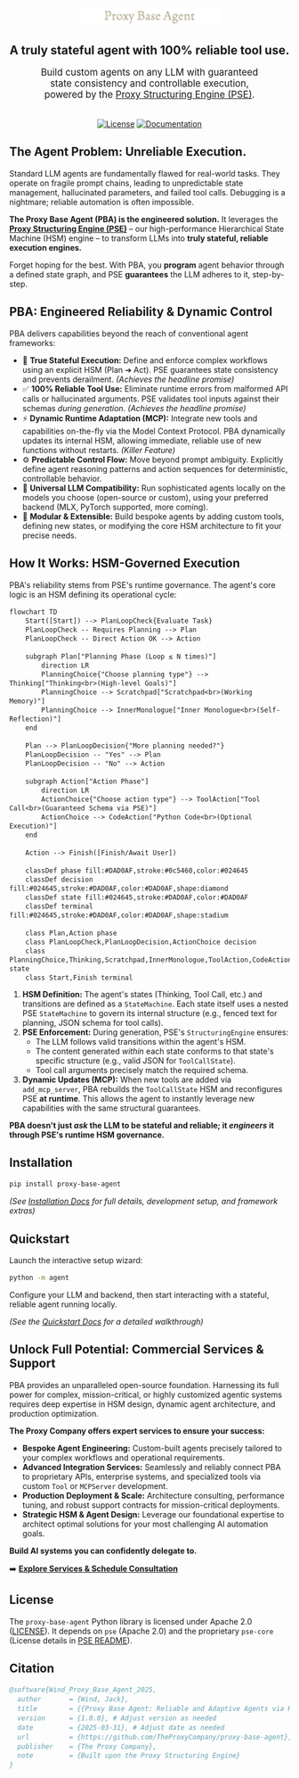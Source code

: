 <p align="center">
  <img src="logo.png" alt="Proxy Base Agent" style="object-fit: contain; max-width: 50%; padding-top: 20px;"/>
</p>

<h2 align="center">
  A truly stateful agent with 100% reliable tool use.
</h2>

<p align="center" style="font-size: 1.2em; width: 80%; max-width: 700px; margin: 0 auto; padding-bottom: 20px;">
  Build custom agents on any LLM with guaranteed state consistency and controllable execution, powered by the <a href="https://github.com/TheProxyCompany/proxy-structuring-engine">Proxy Structuring Engine (PSE)</a>.
</p>

<p align="center">
  <a href="https://github.com/TheProxyCompany/proxy-base-agent/blob/main/LICENSE"><img src="https://img.shields.io/badge/license-Apache%202.0-blue.svg" alt="License"></a>
  <a href="https://docs.theproxycompany.com/pba/"><img src="https://img.shields.io/badge/docs-latest-blue.svg" alt="Documentation"></a>
</p>

## The Agent Problem: Unreliable Execution.

Standard LLM agents are fundamentally flawed for real-world tasks. They operate on fragile prompt chains, leading to unpredictable state management, hallucinated parameters, and failed tool calls. Debugging is a nightmare; reliable automation is often impossible.

**The Proxy Base Agent (PBA) is the engineered solution.** It leverages the **[Proxy Structuring Engine (PSE)](https://github.com/TheProxyCompany/proxy-structuring-engine)** – our high-performance Hierarchical State Machine (HSM) engine – to transform LLMs into **truly stateful, reliable execution engines.**

Forget hoping for the best. With PBA, you **program** agent behavior through a defined state graph, and PSE **guarantees** the LLM adheres to it, step-by-step.

## PBA: Engineered Reliability & Dynamic Control

PBA delivers capabilities beyond the reach of conventional agent frameworks:

*   🧠 **True Stateful Execution:** Define and enforce complex workflows using an explicit HSM (Plan ➔ Act). PSE guarantees state consistency and prevents derailment. *(Achieves the headline promise)*
*   ✅ **100% Reliable Tool Use:** Eliminate runtime errors from malformed API calls or hallucinated arguments. PSE validates tool inputs against their schemas *during generation*. *(Achieves the headline promise)*
*   ⚡ **Dynamic Runtime Adaptation (MCP):** Integrate new tools and capabilities on-the-fly via the Model Context Protocol. PBA dynamically updates its internal HSM, allowing immediate, reliable use of new functions without restarts. *(Killer Feature)*
*   ⚙️ **Predictable Control Flow:** Move beyond prompt ambiguity. Explicitly define agent reasoning patterns and action sequences for deterministic, controllable behavior.
*   🔌 **Universal LLM Compatibility:** Run sophisticated agents locally on the models you choose (open-source or custom), using your preferred backend (MLX, PyTorch supported, more coming).
*   🧩 **Modular & Extensible:** Build bespoke agents by adding custom tools, defining new states, or modifying the core HSM architecture to fit your precise needs.

## How It Works: HSM-Governed Execution

PBA's reliability stems from PSE's runtime governance. The agent's core logic is an HSM defining its operational cycle:

```mermaid
flowchart TD
    Start([Start]) --> PlanLoopCheck{Evaluate Task}
    PlanLoopCheck -- Requires Planning --> Plan
    PlanLoopCheck -- Direct Action OK --> Action

    subgraph Plan["Planning Phase (Loop ≤ N times)"]
        direction LR
        PlanningChoice{"Choose planning type"} --> Thinking["Thinking<br>(High-level Goals)"]
        PlanningChoice --> Scratchpad["Scratchpad<br>(Working Memory)"]
        PlanningChoice --> InnerMonologue["Inner Monologue<br>(Self-Reflection)"]
    end

    Plan --> PlanLoopDecision{"More planning needed?"}
    PlanLoopDecision -- "Yes" --> Plan
    PlanLoopDecision -- "No" --> Action

    subgraph Action["Action Phase"]
        direction LR
        ActionChoice{"Choose action type"} --> ToolAction["Tool Call<br>(Guaranteed Schema via PSE)"]
        ActionChoice --> CodeAction["Python Code<br>(Optional Execution)"]
    end

    Action --> Finish([Finish/Await User])

    classDef phase fill:#DAD0AF,stroke:#0c5460,color:#024645
    classDef decision fill:#024645,stroke:#DAD0AF,color:#DAD0AF,shape:diamond
    classDef state fill:#024645,stroke:#DAD0AF,color:#DAD0AF
    classDef terminal fill:#024645,stroke:#DAD0AF,color:#DAD0AF,shape:stadium

    class Plan,Action phase
    class PlanLoopCheck,PlanLoopDecision,ActionChoice decision
    class PlanningChoice,Thinking,Scratchpad,InnerMonologue,ToolAction,CodeAction state
    class Start,Finish terminal
```

1.  **HSM Definition:** The agent's states (Thinking, Tool Call, etc.) and transitions are defined as a `StateMachine`. Each state itself uses a nested PSE `StateMachine` to govern its internal structure (e.g., fenced text for planning, JSON schema for tool calls).
2.  **PSE Enforcement:** During generation, PSE's `StructuringEngine` ensures:
    *   The LLM follows valid transitions within the agent's HSM.
    *   The content generated *within* each state conforms to that state's specific structure (e.g., valid JSON for `ToolCallState`).
    *   Tool call arguments precisely match the required schema.
3.  **Dynamic Updates (MCP):** When new tools are added via `add_mcp_server`, PBA rebuilds the `ToolCallState` HSM and reconfigures PSE **at runtime**. This allows the agent to instantly leverage new capabilities with the same structural guarantees.

**PBA doesn't just *ask* the LLM to be stateful and reliable; it *engineers* it through PSE's runtime HSM governance.**

## Installation

```bash
pip install proxy-base-agent
```
*(See [Installation Docs](https://docs.theproxycompany.com/pba/getting-started/installation/) for full details, development setup, and framework extras)*

## Quickstart

Launch the interactive setup wizard:

```bash
python -m agent
```

Configure your LLM and backend, then start interacting with a stateful, reliable agent running locally.

*(See the [Quickstart Docs](https://docs.theproxycompany.com/pba/getting-started/quickstart/) for a detailed walkthrough)*

## Unlock Full Potential: Commercial Services & Support

PBA provides an unparalleled open-source foundation. Harnessing its full power for complex, mission-critical, or highly customized agentic systems requires deep expertise in HSM design, dynamic agent architecture, and production optimization.

**The Proxy Company offers expert services to ensure your success:**

*   **Bespoke Agent Engineering:** Custom-built agents precisely tailored to your complex workflows and operational requirements.
*   **Advanced Integration Services:** Seamlessly and reliably connect PBA to proprietary APIs, enterprise systems, and specialized tools via custom `Tool` or `MCPServer` development.
*   **Production Deployment & Scale:** Architecture consulting, performance tuning, and robust support contracts for mission-critical deployments.
*   **Strategic HSM & Agent Design:** Leverage our foundational expertise to architect optimal solutions for your most challenging AI automation goals.

**Build AI systems you can confidently delegate to.**

➡️ **[Explore Services & Schedule Consultation](https://theproxycompany.com/business)**

## License

The `proxy-base-agent` Python library is licensed under Apache 2.0 ([LICENSE](LICENSE)).
It depends on `pse` (Apache 2.0) and the proprietary `pse-core` (License details in [PSE README](https://github.com/TheProxyCompany/proxy-structuring-engine#license)).

## Citation

```bibtex
@software{Wind_Proxy_Base_Agent_2025,
  author       = {Wind, Jack},
  title        = {{Proxy Base Agent: Reliable and Adaptive Agents via Hierarchical State Machines}},
  version      = {1.0.0}, # Adjust version as needed
  date         = {2025-03-31}, # Adjust date as needed
  url          = {https://github.com/TheProxyCompany/proxy-base-agent},
  publisher    = {The Proxy Company},
  note         = {Built upon the Proxy Structuring Engine}
}
```
